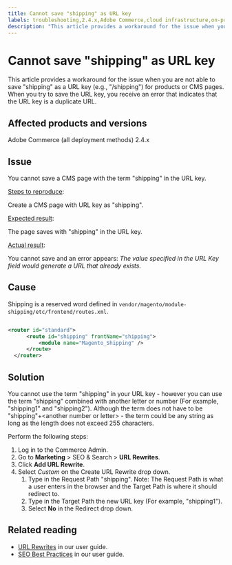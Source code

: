 ```yaml
---
title: Cannot save "shipping" as URL key
labels: troubleshooting,2.4.x,Adobe Commerce,cloud infrastructure,on-premises,shipping,URL key,Magento,2.4.0,2.4.0-p1,2.4.1,2.4.1-p1,2.4.2,2.4.2-p1,2.4.2-p2,2.4.3,2.4.3-p1,2.4.3-p2,2.4.3-p3,2.4.4,2.4.4-p1,2.4.5
description: "This article provides a workaround for the issue when you are not able to save \"shipping\" as a URL key (e.g., \"/shipping\") for products or CMS pages. When you try to save the URL key, you receive an error that indicates that the URL key is a duplicate URL."
---
```


# Cannot save "shipping" as URL key

This article provides a workaround for the issue when you are not able to save "shipping" as a URL key (e.g., "/shipping") for products or CMS pages. When you try to save the URL key, you receive an error that indicates that the URL key is a duplicate URL.

## Affected products and versions

Adobe Commerce (all deployment methods) 2.4.x

## Issue

You cannot save a CMS page with the term "shipping" in the URL key.

<ins>Steps to reproduce</ins>:

Create a CMS page with URL key as "shipping".

<ins>Expected result</ins>:

The page saves with "shipping" in the URL key.

<ins>Actual result</ins>:

You cannot save and an error appears: *The value specified in the URL Key field would generate a URL that already exists.*

## Cause

Shipping is a reserved word defined in `vendor/magento/module-shipping/etc/frontend/routes.xml`.

```xml

<router id="standard">
      <route id="shipping" frontName="shipping">
          <module name="Magento_Shipping" />
      </route>
  </router>
  ```

## Solution

You cannot use the term "shipping" in your URL key - however you can use the term "shipping" combined with another letter or number (For example, "shipping1" and "shipping2"). Although the term does not have to be "shipping"+&lt;another number or letter&gt; - the term could be any string as long as the length does not exceed 255 characters.

Perform the following steps:

1. Log in to the Commerce Admin.
1. Go to **Marketing** > SEO & Search > **URL Rewrites**.
1. Click **Add URL Rewrite**.
1. Select *Custom* on the Create URL Rewrite drop down.
    1. Type in the Request Path "shipping". Note: The Request Path is what a user enters in the browser and the Target Path is where it should redirect to.
    1. Type in the Target Path the new URL key (For example, "shipping1").
    1. Select **No** in the Redirect drop down.

## Related reading

* [URL Rewrites](https://docs.magento.com/user-guide/marketing/url-rewrite.html) in our user guide.
* [SEO Best Practices](https://docs.magento.com/user-guide/marketing/seo-best-practices.html) in our user guide.